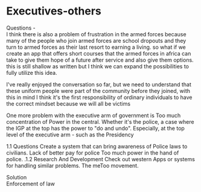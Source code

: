 # Executives-others

Questions -<br>
I think there is also a problem of frustration in the armed forces because many of the people who join armed forces are school dropouts and they turn to armed forces as their last resort to earning a living.
so what if we create an app that offers short courses that the armed forces in africa can take to give them hope of a future after service and also give them options.
this is still shallow as written but I think we can expand the possibilities to fully utilize this idea.<br>

I've really enjoyed the conversation so far, but we need to understand that these uniform people were part of the community before they joined, with this in mind I think it's  the first responsibility of ordinary individuals to have the correct mindset because we will all be victims <br>

One more problem with the executive arm of government is Too much concentration of Power in the central. Whether it's the police, a case where the IGP at the top has the power to "do and undo".
Especially, at the top level of the executive arm - such as the Presidency<br>

1.1 Questions
Create a system that can bring awareness of Police laws to civilians.
Lack of better pay for police
Too much power in the hand of police.
.1.2 Research And Development
Check out western Apps or systems for handling similar problems.
The meToo movement.

Solution <br>
Enforcement of law 
